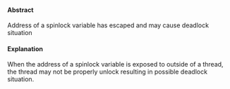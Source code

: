 #### Abstract
Address of a spinlock variable has escaped and may cause deadlock situation

#### Explanation
When the address of a spinlock variable is exposed to outside of a thread, the thread may not be properly unlock resulting in possible deadlock situation.